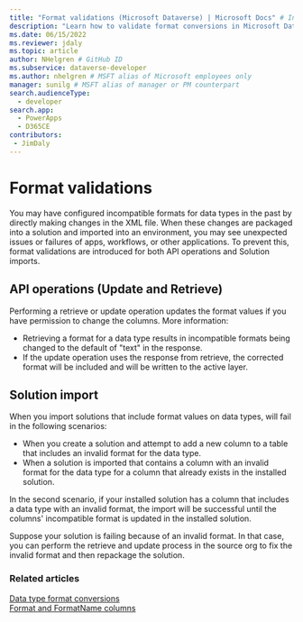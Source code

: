 ```yaml
---
title: "Format validations (Microsoft Dataverse) | Microsoft Docs" # Intent and product brand in a unique string of 43-59 chars including spaces
description: "Learn how to validate format conversions in Microsoft Dataverse." # 115-145 characters including spaces. This abstract displays in the search result.
ms.date: 06/15/2022
ms.reviewer: jdaly
ms.topic: article
author: NHelgren # GitHub ID
ms.subservice: dataverse-developer
ms.author: nhelgren # MSFT alias of Microsoft employees only
manager: sunilg # MSFT alias of manager or PM counterpart
search.audienceType: 
  - developer
search.app: 
  - PowerApps
  - D365CE
contributors:
 - JimDaly
---
```

# Format validations

You may have configured incompatible formats for data types in the past by directly making changes in the XML file. When these changes are packaged into a solution and imported into an environment, you may see unexpected issues or failures of apps, workflows, or other applications. To prevent this, format validations are introduced for both API operations and Solution imports.

## API operations (Update and Retrieve)

Performing a retrieve or update operation updates the format values if you have permission to change the columns. More information:

- Retrieving a format for a data type results in incompatible formats being changed to the default of "text" in the response.
- If the update operation uses the response from retrieve, the corrected format will be included and will be written to the active layer.

## Solution import

When you import solutions that include format values on data types, will fail in the following scenarios:

- When you create a solution and attempt to add a new column to a table that includes an invalid format for the data type.
- When a solution is imported that contains a column with an invalid format for the data type for a column that already exists in the installed solution.

In the second scenario, if your installed solution has a column that includes a data type with an invalid format, the import will be successful until the columns' incompatible format is updated in the installed solution.

Suppose your solution is failing because of an invalid format. In that case, you can perform the retrieve and update process in the source org to fix the invalid format and then repackage the solution.

### Related articles

[Data type format conversions](data-type-format-conversions.md)<br />
[Format and FormatName columns](format-and-formatname-columns.md)